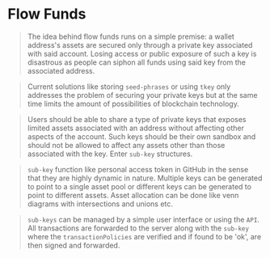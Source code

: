 # Flow Funds
> The idea behind flow funds runs on a simple premise: a wallet address's assets are secured only through a private key associated with said account. Losing access or public exposure of such a key is disastrous as people can siphon all funds using said key from the associated address.

> Current solutions like storing `seed-phrases` or using `tkey` only addresses the problem of securing your private keys but at the same time limits the amount of possibilities of blockchain technology.

> Users should be able to share a type of private keys that exposes limited assets associated with an address without affecting other aspects of the account. Such keys should be their own sandbox and should not be allowed to affect any assets other than those associated with the key. Enter `sub-key` structures.

> `sub-key` function like personal access token in GitHub in the sense that they are highly dynamic in nature. Multiple keys can be generated to point to a single asset pool or different keys can be generated to point to different assets. Asset allocation can be done like venn diagrams with intersections and unions etc.

> `sub-keys` can be managed by a simple user interface or using the `API`. All transactions are forwarded to the server along with the `sub-key` where the `transactionPolicies` are verified and if found to be 'ok', are then signed and forwarded.